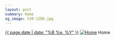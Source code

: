 ```yaml
---
layout: post
summary: Home
og_image: 539-1280.jpg
---
```


<p>
  <time><a href="/539">{{ page.date | date: "%B %e, %Y" }}</a></time>
  <a href="/539"><img src="{{ site.assets_url }}/539-640.jpg" srcset="{{ site.assets_url }}/539-320.jpg 320w, {{ site.assets_url }}/539-640.jpg 640w, {{ site.assets_url }}/539-960.jpg 960w, {{ site.assets_url }}/539-1280.jpg 1280w" sizes="(min-width: 700px) 50vw, calc(100vw - 2rem)" alt="Home" /></a>
  <span>Home</span>
</p>

